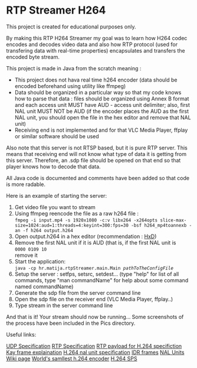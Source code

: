 # RTP Streamer H264
<p>This project is created for educational purposes only.</p>
<p>By making this RTP H264 Streamer my goal was to learn how H264 codec encodes and decodes video data and also how RTP protocol (used for transfering data with real-time properties) encapsulates and transfers the encoded byte stream.</p>
<p>This project is made in Java from the scratch meaning :</p>
<ul>
<li>This project does not hava real time h264 encoder (data should be encoded beforehand using utility like ffmpeg)</li>
<li>Data should be organized in a&nbsp;particular way so that my code knows how to parse that data : files should be organized using Annex B format and each access unit MUST have AUD - access unit delimiter; also, first NAL unit MUST NOT be AUD (if the encoder places the AUD as the first NAL unit, you should open the file in the hex editor and remove that NAL unit)</li>
<li>Receiving end is not implemented and for that VLC Media Player, ffplay or similar software should be used</li>
</ul>
<p>Also note that this server is not RTSP based, but it is pure RTP server. This means that receiving end will not know what type of data it is getting from this server. Therefore, an .sdp file should be opened on that end so that player knows how to decode that data.</p>
<p>All Java code is documented and comments have been added so that code is more radable.</p>
<p>Here is an example of starting the server:</p>
<ol>
<li>Get video file you want to stream</li>
<li>Using ffmpeg reencode the file as a raw h264 file : <br /><code>fmpeg -i input.mp4 -s 1920x1080 -c:v libx264 -x264opts slice-max-size=1024:aud=1:threads=4:keyint=300:fps=30 -bsf h264_mp4toannexb -an -f h264 output.h264</code></li>
<li>Open output.h264 in a hex editor (recommendation : <a href="https://mh-nexus.de/en/hxd/">HxD</a>)</li>
<li>Remove the first NAL unit if it is AUD (that is, if the first NAL unit is&nbsp;<br /><code>0000 0109 10</code><br />remove it</li>
<li>Start the application:<br /><code>java -cp hr.matija.rtpStreamer.main.Main <em>pathToTheConfigFile</em></code>&nbsp;</li>
<li>Setup the server : setfps, setsrc, setdest... (type "help" for list of all commands, type "man commandName" for help about some command named commandName)</li>
<li>Generate the sdp file from the server command line</li>
<li>Open the sdp file on the receiver end (VLC Media Player, ffplay..)</li>
<li>Type stream in the server command line</li>
</ol>
<p>And that is it! Your stream should now be running... Some screenshots of the process have been included in the Pics directory.</p>

Useful links:

<a href="https://tools.ietf.org/html/rfc768">UDP Specification</a>
<a href="https://tools.ietf.org/html/rfc3550">RTP Specification</a>
<a href="https://tools.ietf.org/html/rfc6184#ref-1">RTP payload for H.264 specifiction</a>
<a href="https://www.quora.com/What-is-the-difference-between-an-I-Frame-and-a-Keyframe-in-video-encoding">Kay frame explaination</a>
<a href="https://yumichan.net/video-processing/video-compression/introduction-to-h264-nal-unit/">H.264 nal unit specification</a>
<a href="https://stackoverflow.com/questions/22626021/idr-and-non-idr-difference">IDR frames</a>
<a href="https://en.wikipedia.org/wiki/Network_Abstraction_Layer">NAL Units Wiki page</a>
<a href="https://cardinalpeak.com/blog/worlds-smallest-h-264-encoder/">World's samllest h.264 encoder</a>
<a href="https://cardinalpeak.com/blog/the-h-264-sequence-parameter-set/">H.264 SPS</a>
